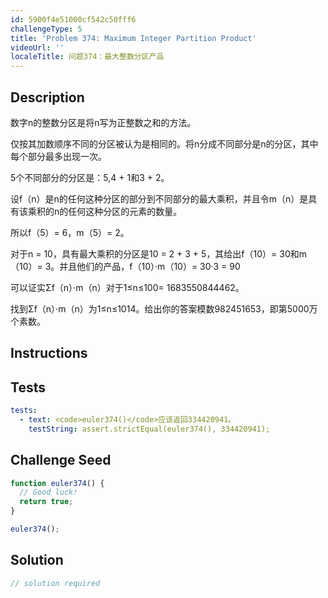 ```yaml
---
id: 5900f4e51000cf542c50fff6
challengeType: 5
title: 'Problem 374: Maximum Integer Partition Product'
videoUrl: ''
localeTitle: 问题374：最大整数分区产品
---
```


## Description
<section id="description">数字n的整数分区是将n写为正整数之和的方法。 <p>仅按其加数顺序不同的分区被认为是相同的。将n分成不同部分是n的分区，其中每个部分最多出现一次。 </p><p> 5个不同部分的分区是：5,4 + 1和3 + 2。 </p><p>设f（n）是n的任何这种分区的部分到不同部分的最大乘积，并且令m（n）是具有该乘积的n的任何这种分区的元素的数量。 </p><p>所以f（5）= 6，m（5）= 2。 </p><p>对于n = 10，具有最大乘积的分区是10 = 2 + 3 + 5，其给出f（10）= 30和m（10）= 3。并且他们的产品，f（10）·m（10）= 30·3 = 90 </p><p>可以证实Σf（n）·m（n）对于1≤n≤100= 1683550844462。 </p><p>找到Σf（n）·m（n）为1≤n≤1014。给出你的答案模数982451653，即第5000万个素数。 </p></section>

## Instructions
<section id="instructions">
</section>

## Tests
<section id='tests'>

```yml
tests:
  - text: <code>euler374()</code>应该返回334420941。
    testString: assert.strictEqual(euler374(), 334420941);

```

</section>

## Challenge Seed
<section id='challengeSeed'>

<div id='js-seed'>

```js
function euler374() {
  // Good luck!
  return true;
}

euler374();

```

</div>



</section>

## Solution
<section id='solution'>

```js
// solution required
```
</section>
